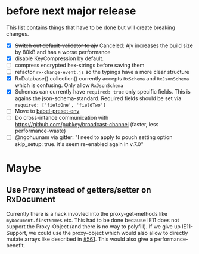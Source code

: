 # before next major release

This list contains things that have to be done but will create breaking changes.


- [x] ~~Switch out default-validator to ajv~~ Canceled: Ajv increases the build size by 80kB and has a worse performance
- [x] disable KeyCompression by default.
- [ ] compress encrypted hex-strings before saving them
- [ ] refactor `rx-change-event.js` so the typings have a more clear structure
- [x] RxDatabase().collection() currently accepts `RxSchema` and `RxJsonSchema` which is confusing. Only allow `RxJsonSchema`
- [x] Schemas can currently have `required: true` only specific fields. This is agains the json-schema-standard. Required fields should be set via `required: ['fieldOne', 'fieldTwo']`
- [ ] Move to [babel-preset-env](https://babeljs.io/env/)
- [ ] Do cross-intance communication with https://github.com/pubkey/broadcast-channel (faster, less performance-waste)
- [ ] @ngohuunam via gitter: "I need to apply to pouch setting option skip_setup: true. it's seem re-enabled again in v.7.0"

# Maybe

## Use Proxy instead of getters/setter on RxDocument
Currently there is a hack invovled into the proxy-get-methods like `myDocument.firstName$` etc.
This had to be done because IE11 does not support the Proxy-Object (and there is no way to polyfill).
If we give up IE11-Support, we could use the proxy-object which would also allow to directly mutate arrays like described in [#561](https://github.com/pubkey/rxdb/issues/561). This would also give a performance-benefit.
